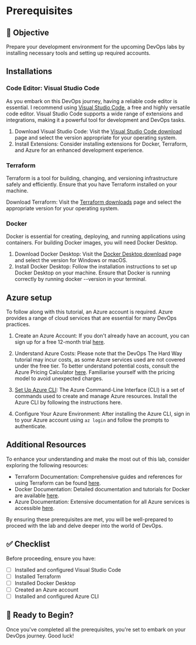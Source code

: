 # Prerequisites

## 🎯 Objective
Prepare your development environment for the upcoming DevOps labs by installing necessary tools and setting up required accounts.

## Installations

### Code Editor: Visual Studio Code
As you embark on this DevOps journey, having a reliable code editor is essential. I recommend using [Visual Studio Code](https://code.visualstudio.com), a free and highly versatile code editor. Visual Studio Code supports a wide range of extensions and integrations, making it a powerful tool for development and DevOps tasks.

1. Download Visual Studio Code: Visit the [Visual Studio Code download](https://code.visualstudio.com/download) page and select the version appropriate for your operating system.
2. Install Extensions: Consider installing extensions for Docker, Terraform, and Azure for an enhanced development experience.

### Terraform

Terraform is a tool for building, changing, and versioning infrastructure safely and efficiently. Ensure that you have Terraform installed on your machine.

Download Terraform: Visit the [Terraform downloads](https://www.terraform.io/downloads.html) page and select the appropriate version for your operating system.

### Docker
Docker is essential for creating, deploying, and running applications using containers. For building Docker images, you will need Docker Desktop.

1. Download Docker Desktop: Visit the [Docker Desktop download](https://www.docker.com/products/docker-desktop) page and select the version for Windows or macOS.
2. Install Docker Desktop: Follow the installation instructions to set up Docker Desktop on your machine. Ensure that Docker is running correctly by running docker --version in your terminal.


## Azure setup

To follow along with this tutorial, an Azure account is required. Azure provides a range of cloud services that are essential for many DevOps practices.

1. Create an Azure Account: If you don't already have an account, you can sign up for a free 12-month trial [here](https://azure.microsoft.com/en-gb/free/search/?&ef_id=Cj0KCQjwtrSLBhCLARIsACh6RmiaUvnIcRuC0BE8HVqtnC09Za6Y_ByYHH8Z4qHmK5-inXXdgZB3d1EaAh8EEALw_wcB:G:s&OCID=AID2200274_SEM_Cj0KCQjwtrSLBhCLARIsACh6RmiaUvnIcRuC0BE8HVqtnC09Za6Y_ByYHH8Z4qHmK5-inXXdgZB3d1EaAh8EEALw_wcB:G:s&gclid=Cj0KCQjwtrSLBhCLARIsACh6RmiaUvnIcRuC0BE8HVqtnC09Za6Y_ByYHH8Z4qHmK5-inXXdgZB3d1EaAh8EEALw_wcB).

2. Understand Azure Costs: Please note that the DevOps The Hard Way tutorial may incur costs, as some Azure services used are not covered under the free tier. To better understand potential costs, consult the Azure Pricing Calculator [here](https://azure.microsoft.com/en-gb/pricing/calculator/). Familiarise yourself with the pricing model to avoid unexpected charges.

3. [Set Up Azure CLI](https://learn.microsoft.com/en-us/cli/azure/): The Azure Command-Line Interface (CLI) is a set of commands used to create and manage Azure resources. Install the Azure CLI by following the instructions here.

4. Configure Your Azure Environment: After installing the Azure CLI, sign in to your Azure account using `az login` and follow the prompts to authenticate.

## Additional Resources

To enhance your understanding and make the most out of this lab, consider exploring the following resources:

- Terraform Documentation: Comprehensive guides and references for using Terraform can be found [here](https://developer.hashicorp.com/terraform/docs).
- Docker Documentation: Detailed documentation and tutorials for Docker are available [here](https://docs.docker.com/).
- Azure Documentation: Extensive documentation for all Azure services is accessible [here](https://learn.microsoft.com/en-us/azure/?product=popular).

By ensuring these prerequisites are met, you will be well-prepared to proceed with the lab and delve deeper into the world of DevOps.

## ✅ Checklist

Before proceeding, ensure you have:
- [ ] Installed and configured Visual Studio Code
- [ ]  Installed Terraform
- [ ]  Installed Docker Desktop
- [ ]  Created an Azure account
- [ ]  Installed and configured Azure CLI

## 🚀 Ready to Begin?

Once you've completed all the prerequisites, you're set to embark on your DevOps journey. Good luck!